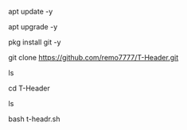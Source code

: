 apt update -y

apt upgrade -y

pkg install git -y

git clone
https://github.com/remo7777/T-Header.git

ls

cd T-Header

ls

bash t-headr.sh

<!---
MoahmmadAilBelwasi/MoahmmadAilBelwasi is a ✨ special ✨ repository because its `README.md` (this file) appears on your GitHub profile.
You can click the Preview link to take a look at your changes.
--->
